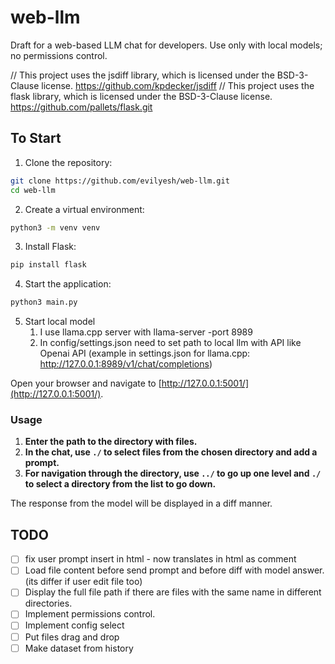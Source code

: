 # web-llm

Draft for a web-based LLM chat for developers. Use only with local models; no permissions control.

// This project uses the jsdiff library, which is licensed under the BSD-3-Clause license. https://github.com/kpdecker/jsdiff
// This project uses the flask library, which is licensed under the BSD-3-Clause license. https://github.com/pallets/flask.git

## To Start

1. Clone the repository:
```bash
git clone https://github.com/evilyesh/web-llm.git
cd web-llm
```
2. Create a virtual environment: 
```bash
python3 -m venv venv
```
3. Install Flask: 
```bash
pip install flask
```
4. Start the application: 
```bash
python3 main.py
```
5. Start local model
   1. I use llama.cpp server with llama-server -port 8989
   2. In config/settings.json need to set path to local llm with API like Openai API (example in settings.json for llama.cpp: http://127.0.0.1:8989/v1/chat/completions) 

Open your browser and navigate to [http://127.0.0.1:5001/](http://127.0.0.1:5001/).

### Usage

1. **Enter the path to the directory with files.**
2. **In the chat, use `./` to select files from the chosen directory and add a prompt.**
3. **For navigation through the directory, use `../` to go up one level and `./` to select a directory from the list to go down.**

The response from the model will be displayed in a diff manner.

## TODO

- [ ] fix user prompt insert in html - now <? ?> translates in html as comment
- [ ] Load file content before send prompt and before diff with model answer. (its differ if user edit file too)
- [ ] Display the full file path if there are files with the same name in different directories.
- [ ] Implement permissions control.
- [ ] Implement config select
- [ ] Put files drag and drop
- [ ] Make dataset from history
